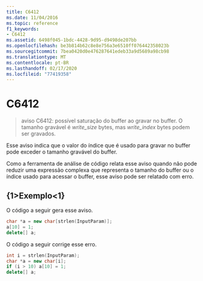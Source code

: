 ```yaml
---
title: C6412
ms.date: 11/04/2016
ms.topic: reference
f1_keywords:
- C6412
ms.assetid: 6498f045-1bdc-4428-9d95-d9498de207bb
ms.openlocfilehash: be3b814b62c8e8e756a3e6510ff076442358023b
ms.sourcegitcommit: 7bea0420d0e476287641edeb33a9d5689a98cb98
ms.translationtype: MT
ms.contentlocale: pt-BR
ms.lasthandoff: 02/17/2020
ms.locfileid: "77419358"
---
```

# <a name="c6412"></a>C6412

> aviso C6412: possível saturação do buffer ao gravar no buffer. O tamanho gravável é *write_size* bytes, mas *write_index* bytes podem ser gravados.

Esse aviso indica que o valor do índice que é usado para gravar no buffer pode exceder o tamanho gravável do buffer.

Como a ferramenta de análise de código relata esse aviso quando não pode reduzir uma expressão complexa que representa o tamanho do buffer ou o índice usado para acessar o buffer, esse aviso pode ser relatado com erro.

## <a name="example"></a>{1&gt;Exemplo&lt;1}

O código a seguir gera esse aviso.

```cpp
char *a = new char[strlen(InputParam)];
a[10] = 1;
delete[] a;
```

O código a seguir corrige esse erro.

```cpp
int i = strlen(InputParam);
char *a = new char[i];
if (i > 10) a[10] = 1;
delete[] a;
```
